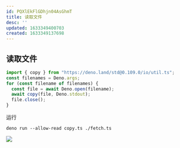```yaml
---
id: PQXlEkFlGDhjn04AsGhmT
title: 读取文件
desc: ''
updated: 1633349400703
created: 1633349137698
---
```


## 读取文件

```typescript
import { copy } from "https://deno.land/std@0.109.0/io/util.ts";
const filenames = Deno.args;
for (const filename of filenames) {
  const file = await Deno.open(filename);
  await copy(file, Deno.stdout);
  file.close();
}
```

运行

```shell
deno run --allow-read copy.ts ./fetch.ts
```

![](/assets/images/2021-10-04-20-10-02.png)